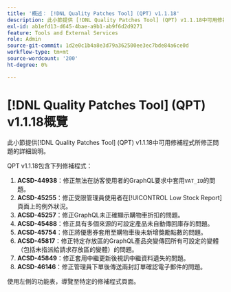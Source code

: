 ```yaml
---
title: '概述： [!DNL Quality Patches Tool] (QPT) v1.1.18'
description: 此小節提供 [!DNL Quality Patches Tool] (QPT) v1.1.18中可用修補程式所修正問題的詳細說明。
exl-id: ab1efd13-d645-4bae-a9b1-ab9f6d2d9271
feature: Tools and External Services
role: Admin
source-git-commit: 1d2e0c1b4a8e3d79a362500ee3ec7bde84a6ce0d
workflow-type: tm+mt
source-wordcount: '200'
ht-degree: 0%

---
```


# [!DNL Quality Patches Tool] (QPT) v1.1.18概覽

此小節提供[!DNL Quality Patches Tool] (QPT) v1.1.18中可用修補程式所修正問題的詳細說明。

QPT v1.1.18包含下列修補程式：

1. **ACSD-44938**：修正無法在訪客使用者的GraphQL要求中套用`VAT_ID`的問題。
1. **ACSD-45255**：修正受限管理員使用者在[!UICONTROL Low Stock Report]頁面上的例外狀況。
1. **ACSD-45257**：修正GraphQL未正確顯示購物車折扣的問題。
1. **ACSD-45488**：修正具有多個來源的可設定產品未自動傳回庫存的問題。
1. **ACSD-45754**：修正將優惠券套用至購物車後未新增獎勵點數的問題。
1. **ACSD-45817**：修正特定存放區的GraphQL產品突變傳回所有可設定的變體（包括未指派給請求存放區的變體）的問題。
1. **ACSD-45849**：修正套用中繼更新後視訊中繼資料遺失的問題。
1. **ACSD-46146**：修正管理員下單後傳送兩封訂單確認電子郵件的問題。

使用左側的功能表，導覽至特定的修補程式頁面。
